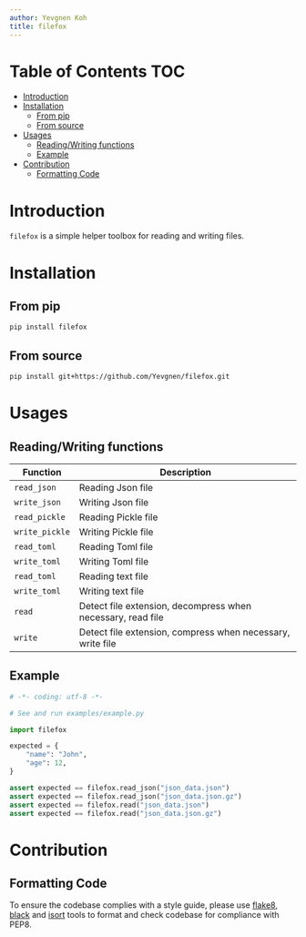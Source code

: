 ```yaml
---
author: Yevgnen Koh
title: filefox
---
```


# Table of Contents <span class="tag" tag-name="TOC"><span class="smallcaps">TOC</span></span>

- [Introduction](#introduction)
- [Installation](#installation)
  - [From pip](#from-pip)
  - [From source](#from-source)
- [Usages](#usages)
  - [Reading/Writing functions](#readingwriting-functions)
  - [Example](#example)
- [Contribution](#contribution)
  - [Formatting Code](#formatting-code)

# Introduction

`filefox` is a simple helper toolbox for reading and writing files.

# Installation

## From pip

``` bash
pip install filefox
```

## From source

``` bash
pip install git+https://github.com/Yevgnen/filefox.git
```

# Usages

## Reading/Writing functions

| Function       | Description                                                 |
|----------------|-------------------------------------------------------------|
| `read_json`    | Reading Json file                                           |
| `write_json`   | Writing Json file                                           |
| `read_pickle`  | Reading Pickle file                                         |
| `write_pickle` | Writing Pickle file                                         |
| `read_toml`    | Reading Toml file                                           |
| `write_toml`   | Writing Toml file                                           |
| `read_toml`    | Reading text file                                           |
| `write_toml`   | Writing text file                                           |
| `read`         | Detect file extension, decompress when necessary, read file |
| `write`        | Detect file extension, compress when necessary, write file  |

## Example

``` python
# -*- coding: utf-8 -*-

# See and run examples/example.py

import filefox

expected = {
    "name": "John",
    "age": 12,
}

assert expected == filefox.read_json("json_data.json")
assert expected == filefox.read_json("json_data.json.gz")
assert expected == filefox.read("json_data.json")
assert expected == filefox.read("json_data.json.gz")
```

# Contribution

## Formatting Code

To ensure the codebase complies with a style guide, please use [flake8](https://github.com/PyCQA/flake8), [black](https://github.com/psf/black) and [isort](https://github.com/PyCQA/isort) tools to format and check codebase for compliance with PEP8.
